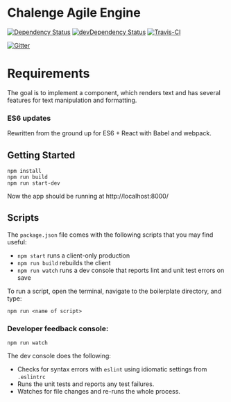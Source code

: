 # Chalenge Agile Engine

[![Dependency Status](https://david-dm.org/cloverfield-tools/universal-react-boilerplate.svg)](https://david-dm.org/cloverfield-tools/universal-react-boilerplate)
[![devDependency Status](https://david-dm.org/cloverfield-tools/universal-react-boilerplate/dev-status.svg)](https://david-dm.org/cloverfield-tools/universal-react-boilerplate#info=devDependencies)
[![Travis-CI](https://travis-ci.org/cloverfield-tools/universal-react-boilerplate.svg?branch=master)](https://travis-ci.org/cloverfield-tools/universal-react-boilerplate)

[![Gitter](https://badges.gitter.im/Join%20Chat.svg)](https://gitter.im/learn-javascript-courses/javascript-questions?utm_source=badge&utm_medium=badge&utm_campaign=pr-badge)

# Requirements 

The goal is to implement a component, which renders text and has several features for text manipulation and formatting.

### ES6 updates

Rewritten from the ground up for ES6 + React with Babel and webpack.

## Getting Started

```
npm install
npm run build
npm run start-dev
```

Now the app should be running at http://localhost:8000/



## Scripts

The `package.json` file comes with the following scripts that you may find useful:

* `npm start` runs a client-only production
* `npm run build` rebuilds the client
* `npm run watch` runs a dev console that reports lint and unit test errors on save

To run a script, open the terminal, navigate to the boilerplate directory, and type:

```
npm run <name of script>
```

### Developer feedback console:

```
npm run watch
```

The dev console does the following:

* Checks for syntax errors with `eslint` using idiomatic settings from `.eslintrc`
* Runs the unit tests and reports any test failures.
* Watches for file changes and re-runs the whole process.
